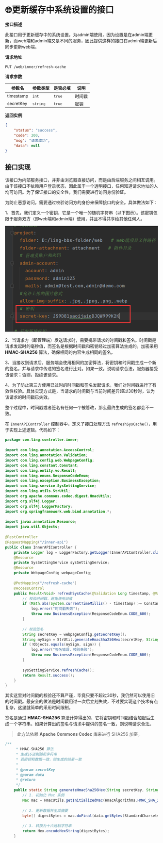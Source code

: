 # 🌐更新缓存中系统设置的接口

**接口描述**

此接口用于更新缓存中的系统设置，为admin端使用，因为设置是在admin端更新，而web端和admin端又是不同的服务，因此提供这样的接口在admin端更新后同步更新web端。

**请求地址**

```http
PUT /web/inner/refresh-cache
```

**请求参数**

| 参数名    | 参数类型 | 是否必填 | 说明   |
| --------- | -------- | -------- | ------ |
| timestamp | `int`    | `true`   | 时间戳 |
| secretKey | `string` | `true`   | 密钥   |

**返回实例**

```json
{
    "status": "success",
    "code": 200,
    "msg": "请求成功",
    "data": null
}
```

## 接口实现

该接口为内部服务接口，并非由浏览器直接访问，而是由后端服务之间相互调用。由于该接口不依赖用户登录状态，因此属于一个透明接口，任何知道请求地址的人均可访问。为了保证接口的安全性，我们需要进行访问身份验证。

为防止恶意访问，需要通过校验访问方的身份来保障接口的安全。具体做法如下：

1、首先，我们定义一个密钥，它是一个唯一的随机字符串（以下图示）。该密钥仅限于服务双方（即web端和admin端）使用，并且不得共享给其他任何人。

![image-20250328164547202](assets/image-20250328164547202.png)

2、当请求方（即管理端）发送请求时，需要携带请求的时间戳和签名。时间戳是请求发起时的毫秒值，而签名是根据时间戳和密钥经过加密算法生成的。加密采用 **HMAC-SHA256** 算法，确保相同的内容生成相同的签名。

3、当接收到请求后，服务端会使用相同的加密算法，将密钥和时间戳生成一个新的签名，并与请求中传递的签名进行比对。如果一致，说明请求合法，服务器接受该请求；否则，拒绝该请求。

4、为了防止第三方使用已过时的时间戳和签名发起请求，我们对时间戳进行了有效性校验。具体实现方式是，当请求的时间戳与当前时间差异超过30秒时，认为该请求的时间戳已失效。

整个过程中，时间戳或者签名有任何一个被篡改，那么最终生成的签名都会不一致。

在 `InnerAPIController` 控制器中，定义了接口处理方法 `refreshSysCache()`，用于实现上述逻辑。代码如下：

```java
package com.ling.controller.inner;

import com.ling.annotation.AccessControl;
import com.ling.annotation.Validation;
import com.ling.config.web.WebpageConfig;
import com.ling.constant.Constant;
import com.ling.entity.vo.Result;
import com.ling.enums.ResponseCodeEnum;
import com.ling.exception.BusinessException;
import com.ling.service.SysSettingService;
import com.ling.utils.StrUtil;
import org.apache.commons.codec.digest.HmacUtils;
import org.slf4j.Logger;
import org.slf4j.LoggerFactory;
import org.springframework.web.bind.annotation.*;

import javax.annotation.Resource;
import java.util.Objects;

@RestController
@RequestMapping("/inner-api")
public class InnerAPIController {
    private Logger log = LoggerFactory.getLogger(InnerAPIController.class);
    @Resource
    private SysSettingService sysSettingService;
    @Resource
    private WebpageConfig webpageConfig;

    @PutMapping("/refresh-cache")
    @AccessControl
    public Result<Void> refreshSysCache(@Validation Long timestamp, @Validation String sign) {
        // 校验时间戳，避免使用旧值
        if (Math.abs(System.currentTimeMillis() - timestamp) >= Constant.MILLIS_1 * 30) {
            log.error("时间戳失效");
            throw new BusinessException(ResponseCodeEnum.CODE_600);
        }

        // 校验签名
        String secretKey = webpageConfig.getSecretKey();
        String mySign = StrUtil.generateHmacSha256Hex(secretKey, String.valueOf(timestamp));
        if (!Objects.equals(mySign, sign)) {
            log.error("签名错误，校验失败");
            throw new BusinessException(ResponseCodeEnum.CODE_600);
        }

        sysSettingService.refreshCache();
        return Result.success();
    }
}
```

其实这里对时间戳的校验还不算严谨，毕竟只要不超过30秒，我仍然可以使用旧的时间戳。最安全的做法是时间戳用过一次后立刻失效，不过要实现这个技术有点复杂，这里就简单的采用时间限制。

签名是通过 **HMAC-SHA256** 算法计算得出的，它将密钥和时间戳结合加密后生成一个字符串。如果计算出的签名与请求中提供的签名一致，则说明请求合法。

> 此方法依赖 **Apache Commons Codec** 库来进行 SHA256 加密。

```java
/**
     * HMAC-SHA256 算法
     * 生成16进制随机字符串
     * 若密钥和数据一致，则生成的结果一致
     *
     * @param secretKey
     * @param data
     * @return
     */
    public static String generateHmacSha256Hex(String secretKey, String data) {
        // 1. 初始化 Mac 实例
        Mac mac = HmacUtils.getInitializedMac(HmacAlgorithms.HMAC_SHA_256, secretKey.getBytes(StandardCharsets.UTF_8));

        // 2. 更新数据并生成摘要
        byte[] digestBytes = mac.doFinal(data.getBytes(StandardCharsets.UTF_8));

        // 3. 转换为十六进制字符串
        return Hex.encodeHexString(digestBytes);
    }
```
